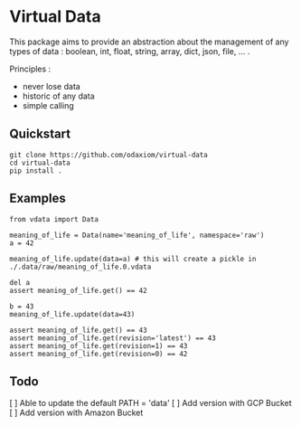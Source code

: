 # Virtual Data
This package aims to provide an abstraction about the management of any types of data : boolean, int, float, string, array, dict, json, file, ... .

Principles :
- never lose data
- historic of any data
- simple calling


## Quickstart
```
git clone https://github.com/odaxiom/virtual-data
cd virtual-data
pip install .
```

## Examples
```
from vdata import Data

meaning_of_life = Data(name='meaning_of_life', namespace='raw')
a = 42

meaning_of_life.update(data=a) # this will create a pickle in ./.data/raw/meaning_of_life.0.vdata

del a
assert meaning_of_life.get() == 42

b = 43
meaning_of_life.update(data=43)

assert meaning_of_life.get() == 43
assert meaning_of_life.get(revision='latest') == 43
assert meaning_of_life.get(revision=1) == 43
assert meaning_of_life.get(revision=0) == 42
```

## Todo
[ ] Able to update the default PATH = 'data'
[ ] Add version with GCP Bucket
[ ] Add version with Amazon Bucket
